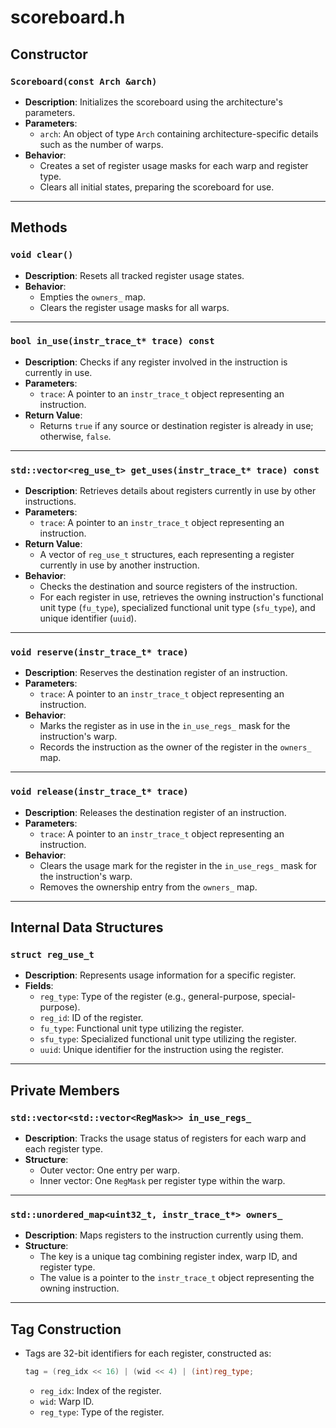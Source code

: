 # scoreboard.h

## **Constructor**

### `Scoreboard(const Arch &arch)`

- **Description**: Initializes the scoreboard using the architecture's parameters.
- **Parameters**:
  - `arch`: An object of type `Arch` containing architecture-specific details such as the number of warps.
- **Behavior**:
  - Creates a set of register usage masks for each warp and register type.
  - Clears all initial states, preparing the scoreboard for use.

---

## **Methods**

### `void clear()`

- **Description**: Resets all tracked register usage states.
- **Behavior**:
  - Empties the `owners_` map.
  - Clears the register usage masks for all warps.

---

### `bool in_use(instr_trace_t* trace) const`

- **Description**: Checks if any register involved in the instruction is currently in use.
- **Parameters**:
  - `trace`: A pointer to an `instr_trace_t` object representing an instruction.
- **Return Value**:
  - Returns `true` if any source or destination register is already in use; otherwise, `false`.

---

### `std::vector<reg_use_t> get_uses(instr_trace_t* trace) const`

- **Description**: Retrieves details about registers currently in use by other instructions.
- **Parameters**:
  - `trace`: A pointer to an `instr_trace_t` object representing an instruction.
- **Return Value**:
  - A vector of `reg_use_t` structures, each representing a register currently in use by another instruction.
- **Behavior**:
  - Checks the destination and source registers of the instruction.
  - For each register in use, retrieves the owning instruction's functional unit type (`fu_type`), specialized functional unit type (`sfu_type`), and unique identifier (`uuid`).

---

### `void reserve(instr_trace_t* trace)`

- **Description**: Reserves the destination register of an instruction.
- **Parameters**:
  - `trace`: A pointer to an `instr_trace_t` object representing an instruction.
- **Behavior**:
  - Marks the register as in use in the `in_use_regs_` mask for the instruction's warp.
  - Records the instruction as the owner of the register in the `owners_` map.

---

### `void release(instr_trace_t* trace)`

- **Description**: Releases the destination register of an instruction.
- **Parameters**:
  - `trace`: A pointer to an `instr_trace_t` object representing an instruction.
- **Behavior**:
  - Clears the usage mark for the register in the `in_use_regs_` mask for the instruction's warp.
  - Removes the ownership entry from the `owners_` map.

---

## **Internal Data Structures**

### `struct reg_use_t`

- **Description**: Represents usage information for a specific register.
- **Fields**:
  - `reg_type`: Type of the register (e.g., general-purpose, special-purpose).
  - `reg_id`: ID of the register.
  - `fu_type`: Functional unit type utilizing the register.
  - `sfu_type`: Specialized functional unit type utilizing the register.
  - `uuid`: Unique identifier for the instruction using the register.

---

## **Private Members**

### `std::vector<std::vector<RegMask>> in_use_regs_`

- **Description**: Tracks the usage status of registers for each warp and each register type.
- **Structure**:
  - Outer vector: One entry per warp.
  - Inner vector: One `RegMask` per register type within the warp.

---

### `std::unordered_map<uint32_t, instr_trace_t*> owners_`

- **Description**: Maps registers to the instruction currently using them.
- **Structure**:
  - The key is a unique tag combining register index, warp ID, and register type.
  - The value is a pointer to the `instr_trace_t` object representing the owning instruction.

---

## **Tag Construction**

- Tags are 32-bit identifiers for each register, constructed as:

  ```cpp
  tag = (reg_idx << 16) | (wid << 4) | (int)reg_type;
  ```

  - `reg_idx`: Index of the register.
  - `wid`: Warp ID.
  - `reg_type`: Type of the register.
